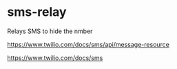 # sms-relay
Relays SMS to hide the nmber

https://www.twilio.com/docs/sms/api/message-resource

https://www.twilio.com/docs/sms